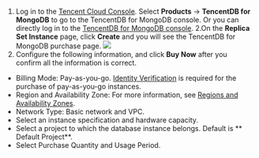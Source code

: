 
1. Log in to the [Tencent Cloud Console](https://console.cloud.tencent.com/). Select **Products** -> **TencentDB for MongoDB** to go to the TencentDB for MongoDB console. Or you can directly log in to the [TencentDB for MongoDB console](https://console.cloud.tencent.com/mongodb).
2.On the **Replica Set Instance** page, click **Create** and you will see the TencentDB for MongoDB purchase page.
![](https://main.qcloudimg.com/raw/1db2405938b1701175330148416d45d3.png)
3. Configure the following information, and click **Buy Now** after you confirm all the information is correct.
- Billing Mode: Pay-as-you-go. [Identity Verification](https://intl.cloud.tencent.com/document/product/378/3629) is required for the purchase of pay-as-you-go instances.
- Region and Availability Zone: For more information, see [Regions and Availability Zones](https://intl.cloud.tencent.com/document/product/240/3637).
- Network Type: Basic network and VPC.
- Select an instance specification and hardware capacity.
- Select a project to which the database instance belongs. Default is ** Default Project**.
- Select Purchase Quantity and Usage Period.

